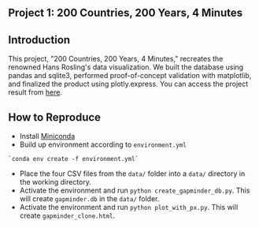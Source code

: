 ## Project 1: 200 Countries, 200 Years, 4 Minutes

## Introduction

This project, "200 Countries, 200 Years, 4 Minutes," recreates the renowned Hans Rosling's data visualization. We built the database using pandas and sqlite3, performed proof-of-concept validation with matplotlib, and finalized the product using plotly.express. You can access the project result from [here](https://ryanlei309.github.io/gapminder_clone/gapminder_clone.html).

## How to Reproduce

- Install [Miniconda](https://docs.anaconda.com/miniconda)
- Build up environment according to `environment.yml` 

```shell
`conda env create -f environment.yml`
```
- Place the four CSV files from the `data/` folder into a `data/` directory in the working directory.
- Activate the environment and run `python create_gapminder_db.py`. This will create `gapminder.db` in the `data/` folder.
- Activate the environment and run `python plot_with_px.py`. This will create `gapminder_clone.html`.
